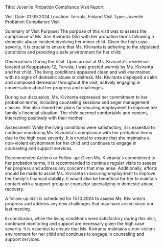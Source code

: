  Title: Juvenile Probation Compliance Visit Report

Visit Date: 01.09.2024
Location: Tervola, Finland
Visit Type: Juvenile Probation Compliance Visit

Summary of Visit Purpose:
The purpose of this visit was to assess the compliance of Ms. Sari Kiviranta (35) with her probation terms following a domestic abuse incident involving her minor child. Given the high case severity, it is crucial to ensure that Ms. Kiviranta is adhering to the stipulated conditions and providing a safe environment for her child.

Observations During the Visit:
Upon arrival at Ms. Kiviranta's residence located at Kauppakatu 12, Tervola, I was greeted warmly by Ms. Kiviranta and her child. The living conditions appeared clean and well-maintained, with no signs of domestic abuse or distress. Ms. Kiviranta displayed a calm and composed demeanor throughout the visit, actively engaging in conversation about her progress and challenges.

During our discussion, Ms. Kiviranta expressed her commitment to her probation terms, including counseling sessions and anger management classes. She also shared her plans for securing employment to improve her family's financial situation. The child seemed comfortable and content, interacting positively with their mother.

Assessment:
While the living conditions were satisfactory, it is essential to continue monitoring Ms. Kiviranta's compliance with her probation terms due to the high case severity. It is crucial to ensure that she maintains a non-violent environment for her child and continues to engage in counseling and support services.

Recommended Actions or Follow-up:
Given Ms. Kiviranta's commitment to her probation terms, it is recommended to continue regular visits to assess her progress and address any concerns that may arise. Additionally, efforts should be made to assist Ms. Kiviranta in securing employment to improve her family's financial stability. It would also be beneficial for her to maintain contact with a support group or counselor specializing in domestic abuse recovery.

A follow-up visit is scheduled for 15.10.2024 to assess Ms. Kiviranta's progress and address any new challenges that may have arisen since our last meeting.

In conclusion, while the living conditions were satisfactory during this visit, continued monitoring and support are necessary given the high case severity. It is essential to ensure that Ms. Kiviranta maintains a non-violent environment for her child and continues to engage in counseling and support services.